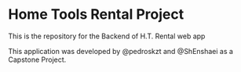 # Home Tools Rental Project
This is the repository for the Backend of H.T. Rental web app

This application was developed by @pedroskzt and @ShEnshaei as a Capstone Project.
